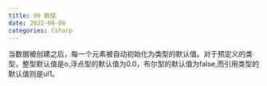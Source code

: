 ```yaml
---
title: 09 数组
date: 2022-08-08
categories: Csharp
---
```




当数据被创建之后，每一个元素被自动初始化为类型的默认值。对于预定义的类型，整型默认值是o,浮点型的默认值为0.0，布尔型的默认值为false,而引用类型的默认值则是ul1。